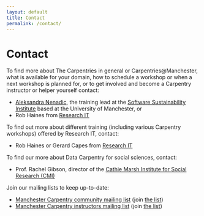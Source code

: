 ```yaml
---
layout: default
title: Contact
permalink: /contact/
---
```


# Contact

To find more about The Carpentries in general or Carpentries@Manchester, what is available for your domain, how to schedule a workshop or when a next workshop is planned for, or to get involved and become a Carpentry instructor or helper yourself contact:

- [Aleksandra Nenadic](mailto:a.nenadic@manchester.ac.uk), the training lead at the [Software Sustainability Institute](http://www.software.ac.uk) based at the University of Manchester, or
- Rob Haines from [Research IT](http://www.itservices.manchester.ac.uk/research/about/#d.en.408075)

To find out more about different training (including various Carpentry workshops) offered by Research IT, contact:

- Rob Haines or Gerard Capes from [Research IT](http://www.itservices.manchester.ac.uk/research/about/#d.en.408075)

To find our more about Data Carpentry for social sciences, contact:

- Prof. Rachel Gibson, director of the [Cathie Marsh Institute for Social Research (CMI)](https://www.cmist.manchester.ac.uk/connect/contact/)

Join our mailing lists to keep up-to-date:

- [Manchester Carpentry community mailing list](mailto:carpentries@listserv.manchester.ac.uk) (join [the list](http://listserv.manchester.ac.uk/cgi-bin/wa?A0=carpentries))
- [Manchester Carpentry instructors mailing list](mailto:carpentryinstructors@listserv.manchester.ac.uk) (join [the list](https://listserv.manchester.ac.uk/cgi-bin/wa?SUBED1=carpentryinstructors&A=1))

